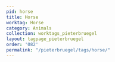 ```yaml
---
pid: horse
title: Horse
worktag: Horse
category: Animals
collection: worktags_pieterbruegel
layout: tagpage_pieterbruegel
order: '082'
permalink: "/pieterbruegel/tags/horse/"
---
```

